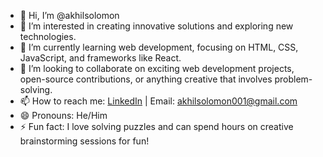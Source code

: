 - 👋 Hi, I’m @akhilsolomon  
- 👀 I’m interested in creating innovative solutions and exploring new technologies.  
- 🌱 I’m currently learning web development, focusing on HTML, CSS, JavaScript, and frameworks like React.  
- 💞️ I’m looking to collaborate on exciting web development projects, open-source contributions, or anything creative that involves problem-solving.  
- 📫 How to reach me: [LinkedIn](https://www.linkedin.com/in/akhil-solomon-822385271/) | Email: akhilsolomon001@gmail.com  
- 😄 Pronouns: He/Him  
- ⚡ Fun fact: I love solving puzzles and can spend hours on creative brainstorming sessions for fun!  

<!---
akhilsolomon/akhilsolomon is a ✨ special ✨ repository because its `README.md` (this file) appears on your GitHub profile.
You can click the Preview link to take a look at your changes.
--->
